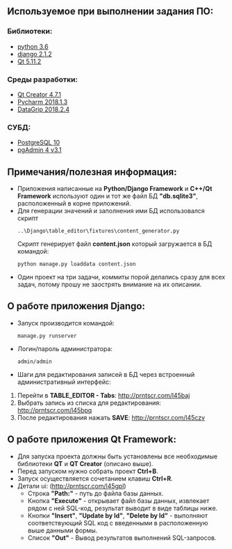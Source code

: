 ## Используемое при выполнении задания ПО:

### Библиотеки:

* [python 3.6](https://www.python.org/downloads/release/python-360/)
* [django 2.1.2](https://www.djangoproject.com/download/)
* [Qt 5.11.2](https://www.qt.io/download)

### Среды разработки:

* [Qt Creator 4.7.1](https://www.qt.io/download)
* [Pycharm 2018.1.3](https://www.jetbrains.com/pycharm/)
* [DataGrip 2018.2.4](https://www.jetbrains.com/datagrip/)


### СУБД:
* [PostgreSQL 10](https://www.postgresql.org/download/windows/)
* [pgAdmin 4 v3.1](https://www.postgresql.org/ftp/pgadmin/pgadmin4/v3.1/windows/)


## Примечания/полезная информация:

* Приложения написанные на **Python/Django Framework** и **C++/Qt Framework** используют один и тот же файл БД **"db.sqlite3"**, расположенный в корне приложений.
* Для генерации значений и заполнения ими БД использовался скрипт 
  ```
  ..\Django\table_editor\fixtures\content_generator.py
  ```
  Скрипт генерирует файл **content.json** который загружается в БД командой:
  ```
  python manage.py loaddata content.json
  ```
* Один проект на три задачи, коммиты порой делались сразу для всех задач, потому прошу не заострять внимание на их описании.


## О работе приложения Django:

* Запуск производится командой:
  ```
  manage.py runserver
  ```
* Логин/пароль администратора:
  ```
  admin/admin
  ```
* Шаги для редактирования записей в БД через встроенный административный интерфейс:
1. Перейти в **TABLE_EDITOR - Tabs**: http://prntscr.com/l45baj
2. Выбрать запись из списка для редактирования: http://prntscr.com/l45bpq
3. После редактирования нажать **SAVE**: http://prntscr.com/l45czv

## О работе приложения Qt Framework:

* Для запуска проекта должны быть установлены все необходимые библиотеки **QT** и **QT Creator** (описано выше).
* Перед запуском нужно собрать проект **Ctrl+B**.
* Запуск осуществляется сочетанием клавиш **Ctrl+R**.
* Детали ui: (http://prntscr.com/l45gpl)
  * Строка **"Path:"** - путь до файла базы данных.
  * Кнопка **"Execute"** - открывает файл базы данных, извлекает рядом с ней SQL-код, результат выводит в виде таблицы ниже.
  * Кнопки **"Insert"**, **"Update by Id"**, **"Delete by Id"** - выполняют соответствующий SQL код с введенными в расположенную выше данными формы.
  * Список **"Out"** - Вывод результатов выполнений SQL-запросов. 
  
